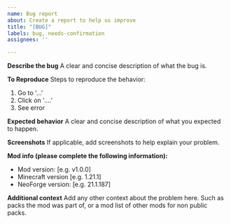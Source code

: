 ```yaml
---
name: Bug report
about: Create a report to help us improve
title: "[BUG]"
labels: bug, needs-confirmation
assignees: ''

---
```


**Describe the bug**
A clear and concise description of what the bug is.

**To Reproduce**
Steps to reproduce the behavior:
1. Go to '...'
2. Click on '....'
4. See error

**Expected behavior**
A clear and concise description of what you expected to happen.

**Screenshots**
If applicable, add screenshots to help explain your problem.

**Mod info (please complete the following information):**
 - Mod version: [e.g. v1.0.0] 
 - Minecraft version [e.g. 1.21.1]
 - NeoForge version:  [e.g. 21.1.187]

**Additional context**
Add any other context about the problem here.
Such as packs the mod was part of, or a mod list of other mods for non public packs.
